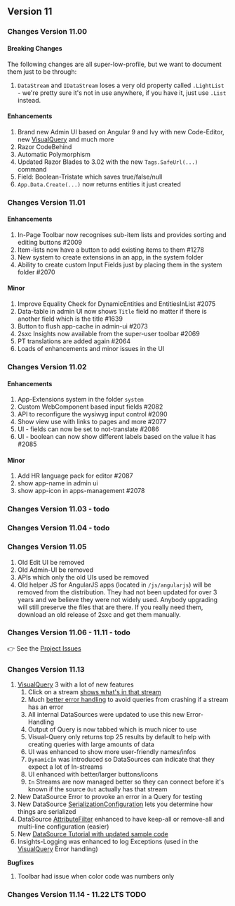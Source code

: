 
## Version 11

### Changes Version 11.00

#### Breaking Changes

The following changes are all super-low-profile, but we want to document them just to be through:

1. `DataStream` and `IDataStream` loses a very old property called `.LightList` - we're pretty sure it's not in use anywhere, if you have it, just use `.List` instead.


#### Enhancements

1. Brand new Admin UI based on Angular 9 and Ivy with new Code-Editor, new [VisualQuery](xref:Basics.Query.VisualQuery.Index) and much more
1. Razor CodeBehind
1. Automatic Polymorphism
1. Updated Razor Blades to 3.02 with the new `Tags.SafeUrl(...)` command
1. Field: Boolean-Tristate which saves true/false/null
1. `App.Data.Create(...)` now returns entities it just created

### Changes Version 11.01

#### Enhancements

1. In-Page Toolbar now recognises sub-item lists and provides sorting and editing buttons #2009
1. Item-lists now have a button to add existing items to them #1278
1. New system to create extensions in an app, in the system folder
1. Ability to create custom Input Fields just by placing them in the system folder #2070

#### Minor

1. Improve Equality Check for DynamicEntities and EntitiesInList #2075
1. Data-table in admin UI now shows `Title` field no matter if there is another field which is the title #1639
1. Button to flush app-cache in admin-ui #2073
1. 2sxc Insights now available from the super-user toolbar #2069
1. PT translations are added again #2064
1. Loads of enhancements and minor issues in the UI

### Changes Version 11.02

#### Enhancements

1. App-Extensions system in the folder `system`
1. Custom WebComponent based input fields #2082
1. API to reconfigure the wysiwyg input control #2090
1. Show view use with links to pages and more #2077
1. UI - fields can now be set to not-translate #2086
1. UI - boolean can now show different labels based on the value it has #2085

#### Minor

1. Add HR language pack for editor #2087
1. show app-name in admin ui
1. show app-icon in apps-management #2078


### Changes Version 11.03 - todo

### Changes Version 11.04 - todo

### Changes Version 11.05

1. Old Edit UI be removed
1. Old Admin-UI be removed
1. APIs which only the old UIs used be removed
1. Old helper JS for AngularJS apps (located in `/js/angularjs`) will be removed from the distribution.
They had not been updated for over 3 years and we believe they were not widely used.
Anybody upgrading will still preserve the files that are there.
If you really need them, download an old release of 2sxc and get them manually.


### Changes Version 11.06 - 11.11 - todo

👉 See the [Project Issues](https://github.com/2sic/2sxc/projects/23)

### Changes Version 11.13

1. [VisualQuery](xref:Basics.Query.VisualQuery.Index) 3 with a lot of new features
    1. Click on a stream [shows what's in that stream](xref:Basics.Query.Debug.Index)
    1. Much [better error handling](xref:Basics.Query.Debug.Index) to avoid queries from crashing if a stream has an error
    1. All internal DataSources were updated to use this new Error-Handling
    1. Output of Query is now tabbed which is much nicer to use
    1. Visual-Query only returns top 25 results by default to help with creating queries with large amounts of data
    1. UI was enhanced to show more user-friendly names/infos
    1. `DynamicIn` was introduced so DataSources can indicate that they expect a lot of In-streams
    1. UI enhanced with better/larger buttons/icons
    1. `In` Streams are now managed better so they can connect before it's known if the source `Out` actually has that stream
1. New DataSource Error to provoke an error in a Query for testing
1. New DataSource [SerializationConfiguration](xref:ToSic.Eav.DataSources.Serialization) lets you determine how things are serialized
1. DataSource [AttributeFilter](xref:ToSic.Eav.DataSources.AttributeFilter) enhanced to have keep-all or remove-all and multi-line configuration (easier)
1. New [DataSource Tutorial with updated sample code](xref:NetCode.DataSources.Custom.TutorialBasic.Index)
1. Insights-Logging was enhanced to log Exceptions (used in the [VisualQuery](xref:Basics.Query.VisualQuery.Index) Error handling)

**Bugfixes**

1. Toolbar had issue when color code was numbers only

### Changes Version 11.14 - 11.22 LTS TODO

